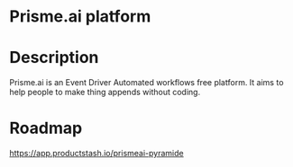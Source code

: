 # Prisme.ai platform

# Description

Prisme.ai is an Event Driver Automated workflows free platform. It aims to help people to make thing appends without coding.

# Roadmap

https://app.productstash.io/prismeai-pyramide
